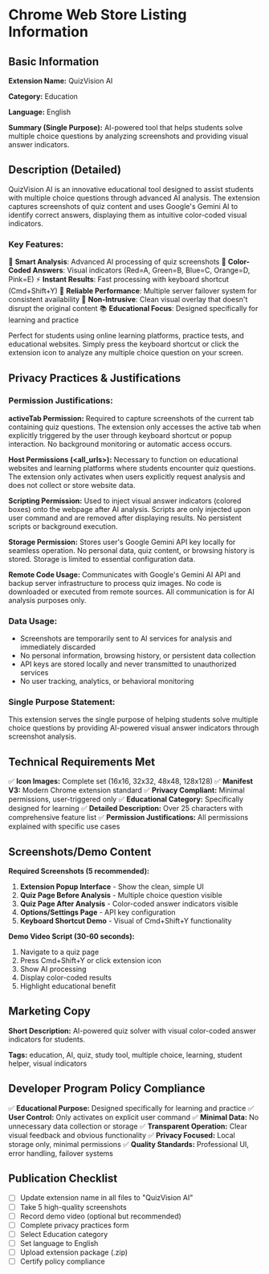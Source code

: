 # Chrome Web Store Listing Information

## Basic Information

**Extension Name:** QuizVision AI

**Category:** Education

**Language:** English

**Summary (Single Purpose):** AI-powered tool that helps students solve multiple choice questions by analyzing screenshots and providing visual answer indicators.

## Description (Detailed)

QuizVision AI is an innovative educational tool designed to assist students with multiple choice questions through advanced AI analysis. The extension captures screenshots of quiz content and uses Google's Gemini AI to identify correct answers, displaying them as intuitive color-coded visual indicators.

### Key Features:
🎯 **Smart Analysis**: Advanced AI processing of quiz screenshots
🌈 **Color-Coded Answers**: Visual indicators (Red=A, Green=B, Blue=C, Orange=D, Pink=E)
⚡ **Instant Results**: Fast processing with keyboard shortcut (Cmd+Shift+Y)
🔄 **Reliable Performance**: Multiple server failover system for consistent availability
🎨 **Non-Intrusive**: Clean visual overlay that doesn't disrupt the original content
📚 **Educational Focus**: Designed specifically for learning and practice

Perfect for students using online learning platforms, practice tests, and educational websites. Simply press the keyboard shortcut or click the extension icon to analyze any multiple choice question on your screen.

## Privacy Practices & Justifications

### Permission Justifications:

**activeTab Permission:**
Required to capture screenshots of the current tab containing quiz questions. The extension only accesses the active tab when explicitly triggered by the user through keyboard shortcut or popup interaction. No background monitoring or automatic access occurs.

**Host Permissions (<all_urls>):**
Necessary to function on educational websites and learning platforms where students encounter quiz questions. The extension only activates when users explicitly request analysis and does not collect or store website data.

**Scripting Permission:**
Used to inject visual answer indicators (colored boxes) onto the webpage after AI analysis. Scripts are only injected upon user command and are removed after displaying results. No persistent scripts or background execution.

**Storage Permission:**
Stores user's Google Gemini API key locally for seamless operation. No personal data, quiz content, or browsing history is stored. Storage is limited to essential configuration data.

**Remote Code Usage:**
Communicates with Google's Gemini AI API and backup server infrastructure to process quiz images. No code is downloaded or executed from remote sources. All communication is for AI analysis purposes only.

### Data Usage:
- Screenshots are temporarily sent to AI services for analysis and immediately discarded
- No personal information, browsing history, or persistent data collection
- API keys are stored locally and never transmitted to unauthorized services
- No user tracking, analytics, or behavioral monitoring

### Single Purpose Statement:
This extension serves the single purpose of helping students solve multiple choice questions by providing AI-powered visual answer indicators through screenshot analysis.

## Technical Requirements Met

✅ **Icon Images:** Complete set (16x16, 32x32, 48x48, 128x128)
✅ **Manifest V3:** Modern Chrome extension standard
✅ **Privacy Compliant:** Minimal permissions, user-triggered only
✅ **Educational Category:** Specifically designed for learning
✅ **Detailed Description:** Over 25 characters with comprehensive feature list
✅ **Permission Justifications:** All permissions explained with specific use cases

## Screenshots/Demo Content

**Required Screenshots (5 recommended):**

1. **Extension Popup Interface** - Show the clean, simple UI
2. **Quiz Page Before Analysis** - Multiple choice question visible
3. **Quiz Page After Analysis** - Color-coded answer indicators visible
4. **Options/Settings Page** - API key configuration
5. **Keyboard Shortcut Demo** - Visual of Cmd+Shift+Y functionality

**Demo Video Script (30-60 seconds):**
1. Navigate to a quiz page
2. Press Cmd+Shift+Y or click extension icon
3. Show AI processing
4. Display color-coded results
5. Highlight educational benefit

## Marketing Copy

**Short Description:** AI-powered quiz solver with visual color-coded answer indicators for students.

**Tags:** education, AI, quiz, study tool, multiple choice, learning, student helper, visual indicators

## Developer Program Policy Compliance

✅ **Educational Purpose:** Designed specifically for learning and practice
✅ **User Control:** Only activates on explicit user command
✅ **Minimal Data:** No unnecessary data collection or storage
✅ **Transparent Operation:** Clear visual feedback and obvious functionality
✅ **Privacy Focused:** Local storage only, minimal permissions
✅ **Quality Standards:** Professional UI, error handling, failover systems

## Publication Checklist

- [ ] Update extension name in all files to "QuizVision AI"
- [ ] Take 5 high-quality screenshots
- [ ] Record demo video (optional but recommended)
- [ ] Complete privacy practices form
- [ ] Select Education category
- [ ] Set language to English
- [ ] Upload extension package (.zip)
- [ ] Certify policy compliance
